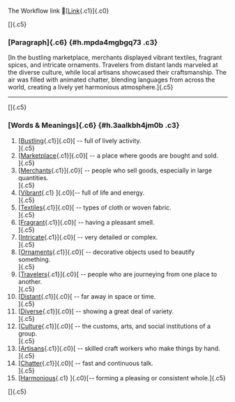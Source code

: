 The Workflow link
👏[[Link](https://www.google.com/url?q=http://www.google.com&sa=D&source=editors&ust=1757449054199821&usg=AOvVaw1J94T0ueBrGqizi23WGiLR){.c1}]{.c0}

[]{.c5}

### [Paragraph]{.c6} {#h.mpda4mgbgq73 .c3}

[In the bustling marketplace, merchants displayed vibrant textiles,
fragrant spices, and intricate ornaments. Travelers from distant lands
marveled at the diverse culture, while local artisans showcased their
craftsmanship. The air was filled with animated chatter, blending
languages from across the world, creating a lively yet harmonious
atmosphere.]{.c5}

------------------------------------------------------------------------

[]{.c5}

### [Words & Meanings]{.c6} {#h.3aalkbh4jm0b .c3}

1.  [[Bustling](https://www.google.com/url?q=http://www.google.com&sa=D&source=editors&ust=1757449054200469&usg=AOvVaw3KkeF1lq5mPHkub1OfaCuQ){.c1}]{.c0}[ --
    full of lively activity.\
    ]{.c5}
2.  [[Marketplace](https://www.google.com/url?q=http://www.google.com&sa=D&source=editors&ust=1757449054200591&usg=AOvVaw06efkNzdps5LOp41-zMWAJ){.c1}]{.c0}[ --
    a place where goods are bought and sold.\
    ]{.c5}
3.  [[Merchants](https://www.google.com/url?q=http://www.google.com&sa=D&source=editors&ust=1757449054200701&usg=AOvVaw2y-EwMr03HQW_hEXd8WUAQ){.c1}]{.c0}[ --
    people who sell goods, especially in large quantities.\
    ]{.c5}
4.  [[Vibrant](https://www.google.com/url?q=http://www.google.com&sa=D&source=editors&ust=1757449054200820&usg=AOvVaw3OuFWqDGlU7zGa_kemHKRJ){.c1}
    ]{.c0}[-- full of life and energy.\
    ]{.c5}
5.  [[Textiles](https://www.google.com/url?q=http://www.google.com&sa=D&source=editors&ust=1757449054200912&usg=AOvVaw0mQyJT9QoWwqx9kj66Uzfw){.c1}]{.c0}[ --
    types of cloth or woven fabric.\
    ]{.c5}
6.  [[Fragrant](https://www.google.com/url?q=http://www.google.com&sa=D&source=editors&ust=1757449054201021&usg=AOvVaw2Ed6N2f6vncd3P3g64ROdw){.c1}]{.c0}[ --
    having a pleasant smell.\
    ]{.c5}
7.  [[Intricate](https://www.google.com/url?q=http://www.google.com&sa=D&source=editors&ust=1757449054201122&usg=AOvVaw3KZ8EKtYUy8HqVXk1hG9Ns){.c1}]{.c0}[ --
    very detailed or complex.\
    ]{.c5}
8.  [[Ornaments](https://www.google.com/url?q=http://www.google.com&sa=D&source=editors&ust=1757449054201216&usg=AOvVaw1cHFm9zUN35Sr76EZIV39l){.c1}]{.c0}[ --
    decorative objects used to beautify something.\
    ]{.c5}
9.  [[Travelers](https://www.google.com/url?q=http://www.google.com&sa=D&source=editors&ust=1757449054201333&usg=AOvVaw1Jl2H_kCpQgOzpvO8sOYxM){.c1}]{.c0}[ --
    people who are journeying from one place to another.\
    ]{.c5}
10. [[Distant](https://www.google.com/url?q=http://www.google.com&sa=D&source=editors&ust=1757449054201449&usg=AOvVaw0euHS38o5Wh0Ad11B-vvXw){.c1}]{.c0}[ --
    far away in space or time.\
    ]{.c5}
11. [[Diverse](https://www.google.com/url?q=http://www.google.com&sa=D&source=editors&ust=1757449054201542&usg=AOvVaw3B718Ym1ZYbPBRvoKhbt2k){.c1}]{.c0}[ --
    showing a great deal of variety.\
    ]{.c5}
12. [[Culture](https://www.google.com/url?q=http://www.google.com&sa=D&source=editors&ust=1757449054201651&usg=AOvVaw1eYrqwQwgMbvCNlNG5bM1Q){.c1}]{.c0}[ --
    the customs, arts, and social institutions of a group.\
    ]{.c5}
13. [[Artisans](https://www.google.com/url?q=http://www.google.com&sa=D&source=editors&ust=1757449054201800&usg=AOvVaw0IkmBFoRUer0dFyAevWfwu){.c1}]{.c0}[ --
    skilled craft workers who make things by hand.\
    ]{.c5}
14. [[Chatter](https://www.google.com/url?q=http://www.google.com&sa=D&source=editors&ust=1757449054201923&usg=AOvVaw23hyUo-5gRlmQELi80aNpz){.c1}]{.c0}[ --
    fast and continuous talk.\
    ]{.c5}
15. [[Harmonious](https://www.google.com/url?q=http://www.google.com&sa=D&source=editors&ust=1757449054202034&usg=AOvVaw1hukMsKWr8p0T3Z3MXny4C){.c1}
    ]{.c0}[-- forming a pleasing or consistent whole.]{.c5}

[]{.c5}
